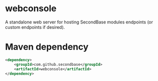 # webconsole

A standalone web server for hosting SecondBase modules endpoints (or custom endpoints if desired).

# Maven dependency

```xml
<dependency>
    <groupId>com.github.secondbase</groupId>
    <artifactId>webconsole</artifactId>
</dependency>
```
